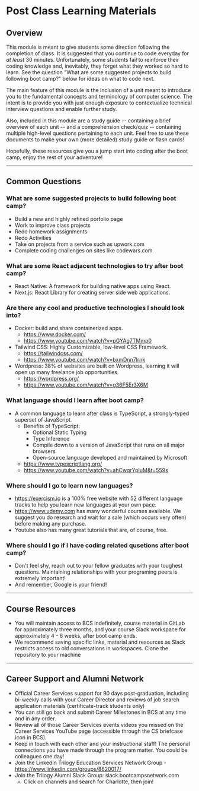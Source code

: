 # Post Class Learning Materials

## Overview 

This module is meant to give students some direction following the completion of class. It is suggested that you continue to code everyday for *at least* 30 minutes.  Unfortunately, some students fail to reinforce their coding knowledge and, inevitably, they forget what they worked so hard to learn.  See the question "What are some suggested projects to build following boot camp?" below for ideas on what to code next.  

The main feature of this module is the inclusion of a unit meant to introduce you to the fundamental concepts and terminology of computer science. The intent is to provide you with just enough exposure to contextualize technical interview questions and enable further study.

Also, included in this module are a study guide -- containing a brief overview of each unit -- and a comprehension check/quiz -- containing multiple high-level questions pertaining to each unit.  Feel free to use these documents to make your own (more detailed) study guide or flash cards!  

Hopefully, these resources give you a jump start into coding after the boot camp, enjoy the rest of your adventure!

---

## Common Questions

### What are some suggested projects to build following boot camp?
* Build a new and highly refined porfolio page 
* Work to improve class projects
* Redo homework assignments
* Redo Activities
* Take on projects from a service such as upwork.com
* Complete coding challenges on sites like codewars.com

### What are some React adjacent technologies to try after boot camp?
* React Native: A framework for building native apps using React.
* Next.js: React Library for creating server side web applications.  

### Are there any cool and productive technologies I should look into?
* Docker: build and share containerized apps.
  * https://www.docker.com/
  * https://www.youtube.com/watch?v=pGYAg7TMmp0
* Tailwind CSS: Highly Customizable, low-level CSS Framework.
  * https://tailwindcss.com/
  * https://www.youtube.com/watch?v=bxmDnn7lrnk
* Wordpress: 38% of websites are built on Wordpress, learning it will open up many freelance job opportunities.
  * https://wordpress.org/
  * https://www.youtube.com/watch?v=g36F5Er3X6M


### What language should I learn after boot camp?
* A common language to learn after class is TypeScript, a strongly-typed superset of JavaScript. 
  * Benefits of TypeScript: 
    * Optional Static Typing
    * Type Inference
    * Compile down to a version of JavaScript that runs on all major browsers
    * Open-source language developed and maintained by Microsoft
  * https://www.typescriptlang.org/
  * https://www.youtube.com/watch?v=ahCwqrYpIuM&t=559s

### Where should I go to learn new languages?
* https://exercism.io is a 100% free website with 52 different language tracks to help you learn new languages at your own pace. 
* https://www.udemy.com has many wonderful courses available.  We suggest you do research and wait for a sale (which occurs very often) before making any purchase.
* Youtube also has many great tutorials that are, of course, free.


### Where should I go if I have coding related qusetions after boot camp? 
* Don't feel shy, reach out to your fellow graduates with your toughest questions.  Maintaining relationships with your programing peers is extremely important!  
* And remember, Google is your friend!

---

## Course Resources
* You will maintain access to BCS indefinitely, course material in GitLab for approximately three months, and your course Slack workspace for approximately 4 - 6 weeks, after boot camp ends. 
* We recommend saving specific links, material and resources as Slack restricts access to old conversations in workspaces. Clone the repository to your machine

---

## Career Support and Alumni Network 
* Official Career Services support for 90 days post-graduation, including bi-weekly calls with your Career Director and reviews of job search application materials (certificate-track students only)
* You can still go back and submit Career Milestones in BCS at any time and in any order. 
* Review all of those Career Services events videos you missed on the Career Services YouTube page (accessible through the CS briefcase icon in BCS).
* Keep in touch with each other and your instructional staff! The personal connections you have made through the program matter. You could be colleagues one day!
* Join the LinkedIn Trilogy Education Services Network Group - https://www.linkedin.com/groups/8620017/ 
* Join the Trilogy Alumni Slack Group: slack.bootcampsnetwork.com 
  * Click on channels and search for Charlotte, then join! 
